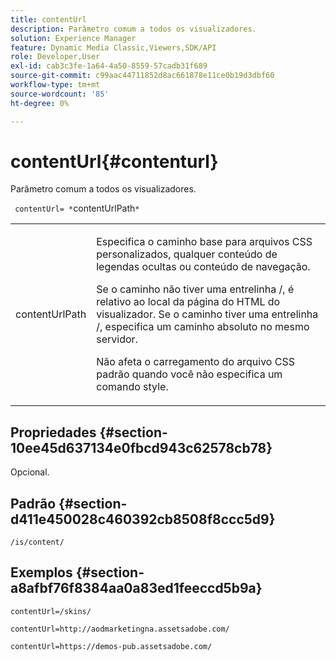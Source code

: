```yaml
---
title: contentUrl
description: Parâmetro comum a todos os visualizadores.
solution: Experience Manager
feature: Dynamic Media Classic,Viewers,SDK/API
role: Developer,User
exl-id: cab3c3fe-1a64-4a50-8559-57cadb31f689
source-git-commit: c99aac44711852d8ac661878e11ce0b19d3dbf60
workflow-type: tm+mt
source-wordcount: '85'
ht-degree: 0%

---
```


# contentUrl{#contenturl}

Parâmetro comum a todos os visualizadores.

` contentUrl= *`contentUrlPath`*`

<table id="table_9B98C97485DD4DEB8A6ECBCE8DF6B886"> 
 <tbody> 
  <tr> 
   <td colname="col1"> <p> <span class="codeph"> <span class="varname"> contentUrlPath</span> </span> </p> </td> 
   <td colname="col2"> <p>Especifica o caminho base para arquivos CSS personalizados, qualquer conteúdo de legendas ocultas ou conteúdo de navegação. </p> <p>Se o caminho não tiver uma entrelinha <span class="filepath"> /</span>, é relativo ao local da página do HTML do visualizador. Se o caminho tiver uma entrelinha <span class="filepath"> /</span>, especifica um caminho absoluto no mesmo servidor. </p> <p> Não afeta o carregamento do arquivo CSS padrão quando você não especifica um comando style. </p> </td> 
  </tr> 
 </tbody> 
</table>

## Propriedades {#section-10ee45d637134e0fbcd943c62578cb78}

Opcional.

## Padrão {#section-d411e450028c460392cb8508f8ccc5d9}

`/is/content/`

## Exemplos {#section-a8afbf76f8384aa0a83ed1feeccd5b9a}

```
contentUrl=/skins/
```

```
contentUrl=http://aodmarketingna.assetsadobe.com/
```

```
contentUrl=https://demos-pub.assetsadobe.com/
```
